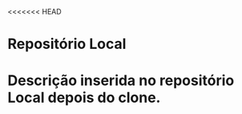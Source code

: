 <<<<<<< HEAD
# Repositório Local

Descrição inserida no repositório Local depois do clone.
=======

